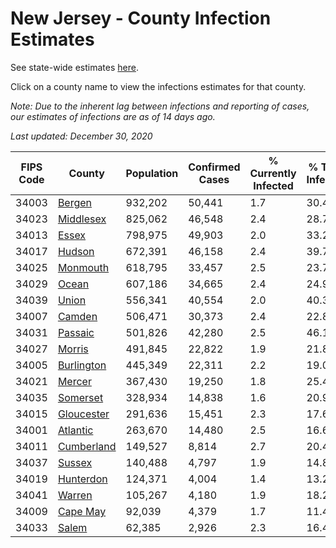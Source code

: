 # New Jersey - County Infection Estimates

See state-wide estimates [here](/infections/us-nj).

Click on a county name to view the infections estimates for that county.

*Note: Due to the inherent lag between infections and reporting of cases, our estimates of infections are as of 14 days ago.*

*Last updated: December 30, 2020*

|   FIPS Code |                   County |   Population |   Confirmed Cases |   % Currently Infected |   % Total Infected |
|-------------|--------------------------|--------------|-------------------|------------------------|--------------------|
|       34003 |         [Bergen](bergen) |      932,202 |            50,441 |                    1.7 |               30.4 |
|       34023 |   [Middlesex](middlesex) |      825,062 |            46,548 |                    2.4 |               28.7 |
|       34013 |           [Essex](essex) |      798,975 |            49,903 |                    2.0 |               33.2 |
|       34017 |         [Hudson](hudson) |      672,391 |            46,158 |                    2.4 |               39.7 |
|       34025 |     [Monmouth](monmouth) |      618,795 |            33,457 |                    2.5 |               23.7 |
|       34029 |           [Ocean](ocean) |      607,186 |            34,665 |                    2.4 |               24.9 |
|       34039 |           [Union](union) |      556,341 |            40,554 |                    2.0 |               40.3 |
|       34007 |         [Camden](camden) |      506,471 |            30,373 |                    2.4 |               22.8 |
|       34031 |       [Passaic](passaic) |      501,826 |            42,280 |                    2.5 |               46.1 |
|       34027 |         [Morris](morris) |      491,845 |            22,822 |                    1.9 |               21.8 |
|       34005 | [Burlington](burlington) |      445,349 |            22,311 |                    2.2 |               19.0 |
|       34021 |         [Mercer](mercer) |      367,430 |            19,250 |                    1.8 |               25.4 |
|       34035 |     [Somerset](somerset) |      328,934 |            14,838 |                    1.6 |               20.9 |
|       34015 | [Gloucester](gloucester) |      291,636 |            15,451 |                    2.3 |               17.6 |
|       34001 |     [Atlantic](atlantic) |      263,670 |            14,480 |                    2.5 |               16.6 |
|       34011 | [Cumberland](cumberland) |      149,527 |             8,814 |                    2.7 |               20.4 |
|       34037 |         [Sussex](sussex) |      140,488 |             4,797 |                    1.9 |               14.8 |
|       34019 |   [Hunterdon](hunterdon) |      124,371 |             4,004 |                    1.4 |               13.2 |
|       34041 |         [Warren](warren) |      105,267 |             4,180 |                    1.9 |               18.2 |
|       34009 |     [Cape May](cape-may) |       92,039 |             4,379 |                    1.7 |               11.4 |
|       34033 |           [Salem](salem) |       62,385 |             2,926 |                    2.3 |               16.4 |
